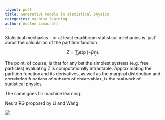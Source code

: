 ```yaml
---
layout: post
title: Generative models in statistical physics
categories: machine learning
author: Austen Lamacraft
---
```


Statistical mechanics - or at least equilibrium statistical mechanics is 'just' about the calculation of the partition function

$$
Z = \sum_j \exp(-\beta \epsilon_j).
$$

The point, of course, is that for any but the simplest systems (e.g. free particles) evaluating $Z$ is computationally intractable. Approximating the partition function and its derivatives, as well as the marginal distribution and correlation functions of subsets of observables, is the real work of statistical physics.

The same goes for machine learning.

NeuralRG proposed by Li and Wang


![](/images/blog/neuralrg.png)
